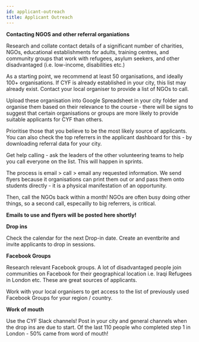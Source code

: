 ```yaml
---
id: applicant-outreach
title: Applicant Outreach
---
```


**Contacting NGOS and other referral organiations**

Research and collate contact details of a significant number of charities, NGOs, educational establishments for adults, training centres, and community groups that work with refugees, asylum seekers, and other disadvantaged (i.e. low-income, disabilities etc.) 

As a starting point, we recommend at least 50 organisations, and ideally 100+ organisations. 
If CYF is already established in your city, this list may already exist. Contact your local organiser to provide a list of NGOs to call.

Upload these organisation into Google Spreadsheet in your city folder and organise them based on their relevance to the course - there will be signs to suggest that certain organisations or groups are more likely to provide suitable applicants for CYF than others. 

Prioritise those that you believe to be the most likely source of applicants. You can also check the top referrers in the applicant dashboard for this - by downloading referral data for your city. 

Get help calling - ask the leaders of the other volunteering teams to help you call everyone on the list. This will happen in sprints.

The process is email > call > email any requested information. We send flyers because it organisations can print them out or and pass them onto students directly - it is a physical manifestation of an opportunity.

Then, call the NGOs back within a month! NGOs are often busy doing other things, so a second call, especailly to big referrers, is critical. 

**Emails to use and flyers will be posted here shortly!**

**Drop ins**

Check the calendar for the next Drop-in date. Create an eventbrite and invite applicants to drop in sessions. 

**Facebook Groups**

Research relevant Facebook groups. A lot of disadvantaged people join communities on Facebook for their geographical location i.e. Iraqi Refugees in London etc. These are great sources of applicants.

Work with your local organisers to get access to the list of previously used Facebook Groups for your region / country.  

**Work of mouth**

Use the CYF Slack channels! Post in your city and general channels when the drop ins are due to start. Of the last 110 people who completed step 1 in London - 50% came from word of mouth! 

